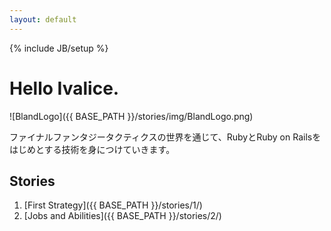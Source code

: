 ```yaml
---
layout: default
---
```

{% include JB/setup %}

# Hello Ivalice.

![BlandLogo]({{ BASE_PATH }}/stories/img/BlandLogo.png)

ファイナルファンタジータクティクスの世界を通じて、RubyとRuby on Railsをはじめとする技術を身につけていきます。

## Stories

1. [First Strategy]({{ BASE_PATH }}/stories/1/)
1. [Jobs and Abilities]({{ BASE_PATH }}/stories/2/)
